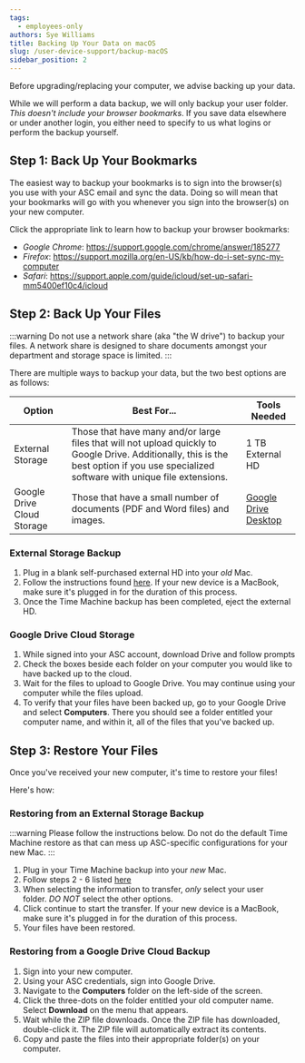 ```yaml
---
tags:
  - employees-only
authors: Sye Williams
title: Backing Up Your Data on macOS
slug: /user-device-support/backup-macOS
sidebar_position: 2
---
```

Before upgrading/replacing your computer, we advise backing up your data. 

While we will perform a data backup, we will only backup your user folder. *This doesn't include your browser bookmarks*. If you save data elsewhere or under another login, you either need to specify to us what logins or perform the backup yourself. 

## Step 1: Back Up Your Bookmarks
The easiest way to backup your bookmarks is to sign into the browser(s) you use with your ASC email and sync the data. Doing so will mean that your bookmarks will go with you whenever you sign into the browser(s) on your new computer. 

Click the appropriate link to learn how to backup your browser bookmarks:
- *Google Chrome*: https://support.google.com/chrome/answer/185277
- *Firefox*: https://support.mozilla.org/en-US/kb/how-do-i-set-sync-my-computer
- *Safari*: https://support.apple.com/guide/icloud/set-up-safari-mm5400ef10c4/icloud

## Step 2: Back Up Your Files

:::warning
Do not use a network share (aka "the W drive") to backup your files. A network share is designed to share documents amongst your department and storage space is limited.
:::


There are multiple ways to backup your data, but the two best options are as follows:

| Option                     | Best For...                                                  | Tools Needed                                                 |
| -------------------------- | ------------------------------------------------------------ | ------------------------------------------------------------ |
| External Storage           | Those that have many and/or large files that will not upload quickly to Google Drive. Additionally, this is the best option if you use specialized software with unique file extensions. | 1 TB External HD                                             |
| Google Drive Cloud Storage | Those that have a small number of documents (PDF and Word files) and images. | [Google Drive Desktop](https://www.google.com/drive/download/) |
### External Storage Backup

1. Plug in a blank self-purchased external HD into your *old* Mac.
2. Follow the instructions found [here](https://support.apple.com/en-us/HT201250). If your new device is a MacBook, make sure it's plugged in for the duration of this process.
3. Once the Time Machine backup has been completed, eject the external HD.

### Google Drive Cloud Storage
1. While signed into your ASC account, download Drive and follow prompts
2. Check the boxes beside each folder on your computer you would like to have backed up to the cloud.
3. Wait for the files to upload to Google Drive. You may continue using your computer while the files upload.
4. To verify that your files have been backed up, go to your Google Drive and select **Computers**. There you should see a folder entitled your computer name, and within it, all of the files that you've backed up. 

## Step 3: Restore Your Files
Once you've received your new computer, it's time to restore your files!

Here's how:

### Restoring from an External Storage Backup

:::warning
Please follow the instructions below. Do not do the default Time Machine restore as that can mess up ASC-specific configurations for your new Mac.
:::

1. Plug in your Time Machine backup into your *new* Mac.
2. Follow steps 2 - 6 listed [here](https://support.apple.com/en-us/HT203981)
3. When selecting the information to transfer, *only* select your user folder. *DO NOT* select the other options.
4. Click continue to start the transfer. If your new device is a MacBook, make sure it's plugged in for the duration of this process.
9. Your files have been restored.
### Restoring from a Google Drive Cloud Backup
1. Sign into your new computer. 
2. Using your ASC credentials, sign into Google Drive. 
3. Navigate to the **Computers** folder on the left-side of the screen. 
4. Click the three-dots on the folder entitled your old computer name. Select **Download** on the menu that appears.
5. Wait while the ZIP file downloads. Once the ZIP file has downloaded, double-click it. The ZIP file will automatically extract its contents.
7. Copy and paste the files into their appropriate folder(s) on your computer. 